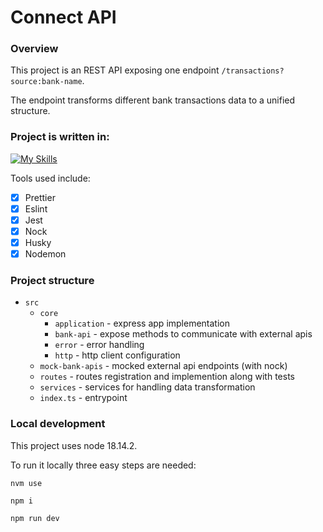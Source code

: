 # Connect API

### Overview
This project is an REST API exposing one endpoint `/transactions?source:bank-name`.

The endpoint transforms different bank transactions data to a unified structure.


### Project is written in:

[![My Skills](https://skillicons.dev/icons?i=expressjs,nodejs,typescript&theme=dark)](https://skillicons.dev)

Tools used include: 

- [x] Prettier 
- [x] Eslint
- [x] Jest 
- [x] Nock 
- [x] Husky
- [x] Nodemon

### Project structure

- `src`
  - `core`
      - `application` - express app implementation
      - `bank-api` - expose methods to communicate with external apis 
      - `error` - error handling 
      - `http` - http client configuration 
  - `mock-bank-apis` - mocked external api endpoints (with nock)
  - `routes` - routes registration and implemention along with tests 
  - `services` - services for handling data transformation 
  - `index.ts` - entrypoint


### Local development

This project uses node 18.14.2.

To run it locally three easy steps are needed:

```nvm use```

```npm i```

```npm run dev```
